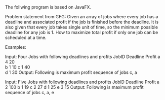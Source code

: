 The follwing program is based on JavaFX.

Problem statement from GFG:
Given an array of jobs where every job has a deadline and associated profit if the job is finished before the deadline. It is also given that every job takes single unit of time, so the minimum possible deadline for any job is 1. How to maximize total profit if only one job can be scheduled at a time.

Examples:

Input: Four Jobs with following 
deadlines and profits
JobID  Deadline  Profit
  a      4        20   
  b      1        10
  c      1        40  
  d      1        30
Output: Following is maximum 
profit sequence of jobs
        c, a   


Input:  Five Jobs with following
deadlines and profits
JobID   Deadline  Profit
  a       2        100
  b       1        19
  c       2        27
  d       1        25
  e       3        15
Output: Following is maximum 
profit sequence of jobs
        c, a, e